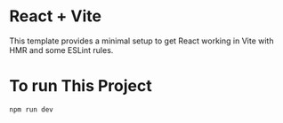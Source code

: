# React + Vite

This template provides a minimal setup to get React working in Vite with HMR and some ESLint rules.

# To run This Project 

```npm run dev```


